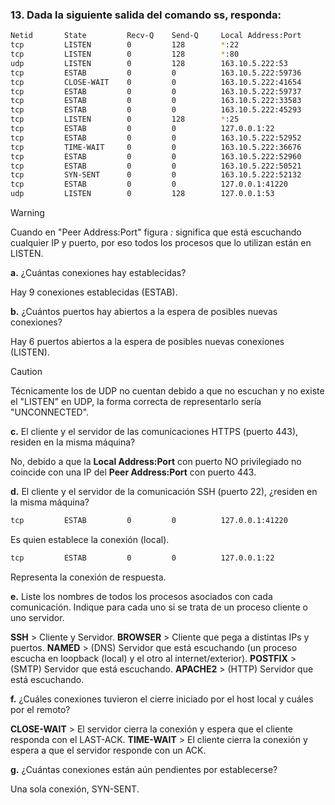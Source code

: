 ### 13. Dada la siguiente salida del comando ss, responda:

```bash
Netid       State         Recv-Q    Send-Q     Local Address:Port        Peer Address:Port             Process
tcp         LISTEN        0         128        *:22                      *:*                           users:(("sshd",pid=468,fd=29))
tcp         LISTEN        0         128        *:80                      *:*                           users:(("apache2",pid=991,fd=95))
udp         LISTEN        0         128        163.10.5.222:53           *:*                           users:(("named",pid=452,fd=10))
tcp         ESTAB         0         0          163.10.5.222:59736        64.233.163.120:443            users:(("x-www-browser",pid=1079,fd=51))
tcp         CLOSE-WAIT    0         0          163.10.5.222:41654        200.115.89.30:443             users:(("x-www-browser",pid=1079,fd=50))
tcp         ESTAB         0         0          163.10.5.222:59737        64.233.163.120:443            users:(("x-www-browser",pid=1079,fd=55))
tcp         ESTAB         0         0          163.10.5.222:33583        200.115.89.15:443             users:(("x-www-browser",pid=1079,fd=53))
tcp         ESTAB         0         0          163.10.5.222:45293        64.233.190.99:443             users:(("x-www-browser",pid=1079,fd=59))
tcp         LISTEN        0         128        *:25                      *:*                           users:(("postfix",pid=627,fd=3))
tcp         ESTAB         0         0          127.0.0.1:22              127.0.0.1:41220               users:(("sshd",pid=1418,fd=3),("sshd",pid=1416,fd=3))
tcp         ESTAB         0         0          163.10.5.222:52952        64.233.190.94:443             users:(("x-www-browser",pid=1079,fd=29))
tcp         TIME-WAIT     0         0          163.10.5.222:36676        54.149.207.17:443             users:(("x-www-browser",pid=1079,fd=3))
tcp         ESTAB         0         0          163.10.5.222:52960        64.233.190.94:443             users:(("x-www-browser",pid=1079,fd=67))
tcp         ESTAB         0         0          163.10.5.222:50521        200.115.89.57:443             users:(("x-www-browser",pid=1079,fd=69))
tcp         SYN-SENT      0         0          163.10.5.222:52132        43.232.2.2:9500               users:(("x-www-browser",pid=1079,fd=70))
tcp         ESTAB         0         0          127.0.0.1:41220           127.0.0.1:22                  users:(("ssh",pid=1415,fd=3))
udp         LISTEN        0         128        127.0.0.1:53              *:*                           users:(("named",pid=452,fd=9))
``` 

>[!WARNING]
>Cuando en "Peer Address:Port" figura *:* significa que está escuchando cualquier IP y puerto, por eso todos los procesos que lo utilizan están en LISTEN.

**a.** ¿Cuántas conexiones hay establecidas?

Hay 9 conexiones establecidas (ESTAB).

**b.** ¿Cuántos puertos hay abiertos a la espera de posibles nuevas conexiones?

Hay 6 puertos abiertos a la espera de posibles nuevas conexiones (LISTEN).

>[!CAUTION]
>Técnicamente los de UDP no cuentan debido a que no escuchan y no existe el "LISTEN" en UDP, la forma correcta de representarlo sería "UNCONNECTED".

**c.** El cliente y el servidor de las comunicaciones HTTPS (puerto 443), residen en la misma máquina?

No, debido a que la **Local Address:Port** con puerto NO privilegiado no coincide con una IP del **Peer Address:Port** con puerto 443.

**d.** El cliente y el servidor de la comunicación SSH (puerto 22), ¿residen en la misma máquina?

```bash
tcp         ESTAB         0         0          127.0.0.1:41220           127.0.0.1:22                  users:(("ssh",pid=1415,fd=3))
```

Es quien establece la conexión (local).

```bash
tcp         ESTAB         0         0          127.0.0.1:22              127.0.0.1:41220               users:(("sshd",pid=1418,fd=3),("sshd",pid=1416,fd=3))
```

Representa la conexión de respuesta.

**e.** Liste los nombres de todos los procesos asociados con cada comunicación. Indique para cada uno si se trata de un proceso cliente o uno servidor.

**SSH** > Cliente y Servidor.
**BROWSER** > Cliente que pega a distintas IPs y puertos.
**NAMED** > (DNS) Servidor que está escuchando (un proceso escucha en loopback (local) y el otro al internet/exterior).
**POSTFIX** > (SMTP)  Servidor que está escuchando.
**APACHE2** > (HTTP) Servidor que está escuchando.

**f.** ¿Cuáles conexiones tuvieron el cierre iniciado por el host local y cuáles por el remoto?

**CLOSE-WAIT** > El servidor cierra la conexión y espera que el cliente responda con el LAST-ACK.
**TIME-WAIT** > El cliente cierra la conexión y espera a que el servidor responde con un ACK.

**g.** ¿Cuántas conexiones están aún pendientes por establecerse?

Una sola conexión, SYN-SENT.